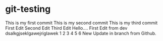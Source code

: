 # git-testing

This is my first commit
This is my second commit
This is my third commit
First Edit
Second Edit
Third Edit
Hello....
First Edit from dev
dsalkgjseklgawejriglawek
1
2
3
4
5
6
New Update in branch from Github.
